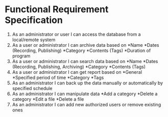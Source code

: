
Functional Requirement Specification
=====================================

1.  As an administrator or user I can access the database from a local/remote system
2.  As a user or administrator I can archive data based on
       *Name
      *Dates (Recording, Publishing)
     *Category
  *Contents (Tags)
	*Duration of program
3.  As a user or administrator I can search data based on
	 *Name
	 *Dates (Recording, Publishing, Archiving)
	 *Category
	 *Contents (Tags)
4.  As a user or administrator I can get report based on
	*General
	*Specified period of time
	*Category
	 *Tags
5.  As an administrator I can back up the data manually or automatically by specified schedule
6.  As an administrator I can manipulate data
	*Add a category
	*Delete a category
	*Edit a file 
	*Delete a file
7. As an administrator I can add new authorized users or remove existing ones



